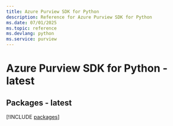 ```yaml
---
title: Azure Purview SDK for Python
description: Reference for Azure Purview SDK for Python
ms.date: 07/01/2025
ms.topic: reference
ms.devlang: python
ms.service: purview
---
```

# Azure Purview SDK for Python - latest
## Packages - latest
[!INCLUDE [packages](purview-index.md)]